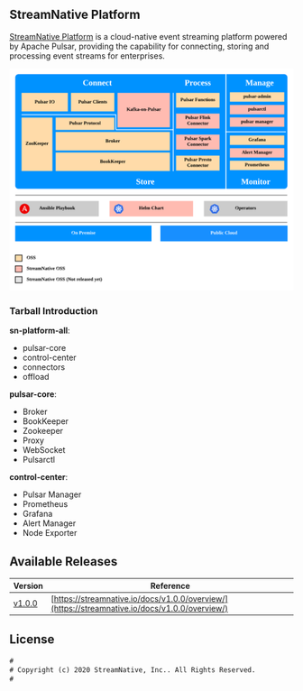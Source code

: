 <!--

#
# Copyright (c) 2020 StreamNative, Inc.. All Rights Reserved.
#

-->


## StreamNative Platform

[StreamNative Platform](https://streamnative.io/platform/) is a cloud-native event streaming platform powered by Apache Pulsar, providing the capability for connecting, storing and processing event streams for enterprises.

![architecture](./images/SN-Platform-architecture.png)

### Tarball Introduction


**sn-platform-all**:

- pulsar-core
- control-center
- connectors
- offload

**pulsar-core**:

- Broker
- BookKeeper
- Zookeeper
- Proxy
- WebSocket
- Pulsarctl

**control-center**:

- Pulsar Manager
- Prometheus
- Grafana
- Alert Manager
- Node Exporter

## Available Releases

| Version | Reference |
| --------| --------- |
| [v1.0.0](https://github.com/streamnative/sn-platform/releases/tag/v0.1.0)| [https://streamnative.io/docs/v1.0.0/overview/](https://streamnative.io/docs/v1.0.0/overview/)

## License

```text
#
# Copyright (c) 2020 StreamNative, Inc.. All Rights Reserved.
#
```

